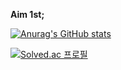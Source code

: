 **Aim 1st;**


[![Anurag's GitHub stats](https://github-readme-stats.vercel.app/api?username=Jinhyup-Mok&show_icons=true&theme=radical)](https://github.com/anuraghazra/github-readme-stats)

<!-- [![Top Langs](https://github-readme-stats.vercel.app/api/top-langs/?username=Jinhyup-Mok)](https://github.com/Jinhyup-Mok/github-readme-stats) -->

[![Solved.ac
프로필](http://mazassumnida.wtf/api/v2/generate_badge?boj=mokjh1117)](https://solved.ac/mokjh1117)
